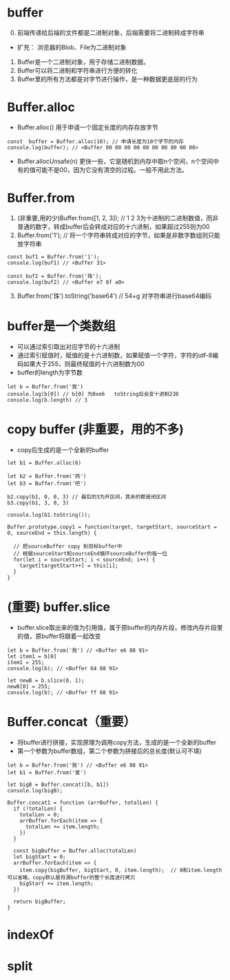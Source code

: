 # buffer
0. 前端传递给后端的文件都是二进制对象，后端需要将二进制转成字符串
- 扩充： 浏览器的Blob、File为二进制对象
1. Buffer是一个二进制对象，用于存储二进制数据。
2. Buffer可以将二进制和字符串进行方便的转化
3. Buffer里的所有方法都是对字节进行操作，是一种数据更底层的行为

# Buffer.alloc
- Buffer.alloc() 用于申请一个固定长度的内存存放字节
```
const  buffer = Buffer.alloc(10); // 申请长度为10个字节的内存
console.log(buffer); // <Buffer 00 00 00 00 00 00 00 00 00 00>
```
- Buffer.allocUnsafe(n) 更快一些，它是随机到内存中取n个空间，n个空间中有的值可能不是00，因为它没有清空的过程。一般不用此方法。

# Buffer.from
1. (非重要,用的少)Buffer.from([1, 2, 3]); // 1 2 3为十进制的二进制数值，而非普通的数字，转成buffer后会转成对应的十六进制，如果超过255则为00
2. Buffer.from('1'); // 将一个字符串转成对应的字节，如果是非数字数组则只能放字符串
```
const buf1 = Buffer.from('1');
console.log(buf1) // <Buffer 31>

const buf2 = Buffer.from('珠');
console.log(buf2) // <Buffer e7 8f a0>
```
3. Buffer.from('珠').toString('base64') // 54+g  对字符串进行base64编码

# buffer是一个类数组
- 可以通过索引取出对应字节的十六进制
- 通过索引赋值时，赋值的是十六进制数，如果赋值一个字符，字符的utf-8编码如果大于255，则最终赋值的十六进制数为00
- buffer的length为字节数
```
let b = Buffer.from('我')
console.log(b[0]) // b[0] 为0xe6   toString后会变十进制230
console.log(b.length) // 3
```

# copy buffer (非重要，用的不多)
- copy后生成的是一个全新的buffer
```
let b1 = Buffer.alloc(6)

let b2 = Buffer.from('网')
let b3 = Buffer.from('吧')

b2.copy(b1, 0, 0, 3) // 最后的3为开区间，其余的都是闭区间
b3.copy(b1, 3, 0, 3)

console.log(b1.toString());
```
``` copy 源码实现
Buffer.prototype.copy1 = function(target, targetStart, sourceStart = 0, sourceEnd = this.length) {

  // 把sourceBuffer copy 到目标buffer中
  // 根据sourceStart和sourceEnd循环sourceBuffer的每一位
  for(let i = sourceStart; i < sourceEnd; i++) {
    target[targetStart++] = this[i];
  }
}
```

# (重要) buffer.slice
- buffer.slice取出来的值为引用值，属于原buffer的内存片段，修改内存片段里的值，原buffer将跟着一起改变
```
let b = Buffer.from('我') // <Buffer e6 88 91>
let item1 = b[0]
item1 = 255;
console.log(b); // <Buffer 64 88 91> 

let newB = b.slice(0, 1);
newB[0] = 255;
console.log(b); // <Buffer ff 88 91>
```

# Buffer.concat（重要）
- 将buffer进行拼接，实现原理为调用copy方法，生成的是一个全新的buffer
- 第一个参数为buffer数组，第二个参数为拼接后的总长度(默认可不填)
```
let b = Buffer.from('我') // <Buffer e6 88 91>
let b1 = Buffer.from('爱')

let bigB = Buffer.concat([b, b1])
console.log(bigB);
```
``` 源码实现
Buffer.concat1 = function (arrBuffer, totalLen) {
  if (!totalLen) {
    totalLen = 0;
    arrBuffer.forEach(item => {
      totalLen += item.length;
    })
  }

  const bigBuffer = Buffer.alloc(totalLen)
  let bigStart = 0;
  arrBuffer.forEach(item => {
    item.copy(bigBuffer, bigStart, 0, item.length);  // 0和item.length可以省略，copy默认是将源buffer的整个长度进行拷贝
    bigStart += item.length;
  })

  return bigBuffer;
}
```
# indexOf

# split